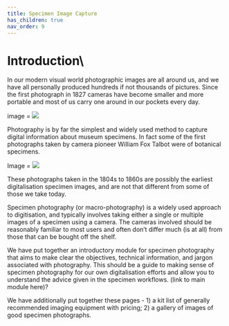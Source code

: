 ```yaml
---
title: Specimen Image Capture
has_children: true
nav_order: 9
---
```


# Introduction\
In our modern visual world photographic images are all around us, and we have all personally produced hundreds if not thousands of pictures. Since the first photograph in 1827 cameras have become smaller and more portable and most of us carry one around in our pockets every day. 

image = ![](.png)

Photography is by far the simplest and widely used method to capture digital information about museum specimens. In fact some of the first photographs taken by camera pioneer William Fox Talbot were of botanical specimens.

Image = ![](.png)

These photographs taken in the 1804s to 1860s are possibly the earliest digitalisation specimen images, and are not that different from some of those we take today.

Specimen photography (or macro-photography) is a widely used approach to digitisation, and typically involves taking either a single or multiple images of a specimen using a camera. The cameras involved should be reasonably familiar to most users and often don’t differ much (is at all) from those that can be bought off the shelf.  

We have put together an introductory module for specimen photography that aims to make clear the objectives, technical information, and jargon associated with photography. This should be a guide to making sense of specimen photography for our own digitalisation efforts and allow you to understand the advice given in the specimen workflows. (link to main module here)?

We have additionally put together these pages - 1) a kit list of generally recommended imaging equipment with pricing; 2) a gallery of images of good specimen photographs. 

